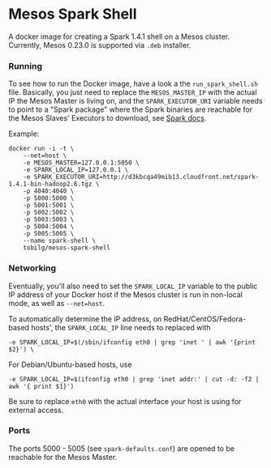 # Mesos Spark Shell

A docker image for creating a Spark 1.4.1 shell on a Mesos cluster. Currently, Mesos 0.23.0 is supported via `.deb` installer.

### Running

To see how to run the Docker image, have a look a the `run_spark_shell.sh` file. Basically, you just need to replace the `MESOS_MASTER_IP` with the actual IP the Mesos Master is living on, 
and the `SPARK_EXECUTOR_URI` variable needs to point to a "Spark package" where the Spark binaries are reachable for the Mesos Slaves' Executors to download, see [Spark docs](https://spark.apache.org/docs/latest/running-on-mesos.html#uploading-spark-package). 

Example:

```
docker run -i -t \
    --net=host \
    -e MESOS_MASTER=127.0.0.1:5050 \
    -e SPARK_LOCAL_IP=127.0.0.1 \
    -e SPARK_EXECUTOR_URI=http://d3kbcqa49mib13.cloudfront.net/spark-1.4.1-bin-hadoop2.6.tgz \
    -p 4040:4040 \
    -p 5000:5000 \
    -p 5001:5001 \
    -p 5002:5002 \
    -p 5003:5003 \
    -p 5004:5004 \
    -p 5005:5005 \
    --name spark-shell \
    tobilg/mesos-spark-shell
```

### Networking
Eventually, you'll also need to set the `SPARK_LOCAL_IP` variable to the public IP address of your Docker host if the Mesos cluster is run in non-local mode, as well as `--net=host`. 

To automatically determine the IP address, on RedHat/CentOS/Fedora-based hosts', the `SPARK_LOCAL_IP` line needs to replaced with

    -e SPARK_LOCAL_IP=$(/sbin/ifconfig eth0 | grep 'inet ' | awk '{print $2}') \

For Debian/Ubuntu-based hosts, use 

    -e SPARK_LOCAL_IP=$(ifconfig eth0 | grep 'inet addr:' | cut -d: -f2 | awk '{ print $1}')

Be sure to replace `eth0` with the actual interface your host is using for external access. 

### Ports
The ports 5000 - 5005 (see `spark-defaults.conf`) are opened to be reachable for the Mesos Master.

